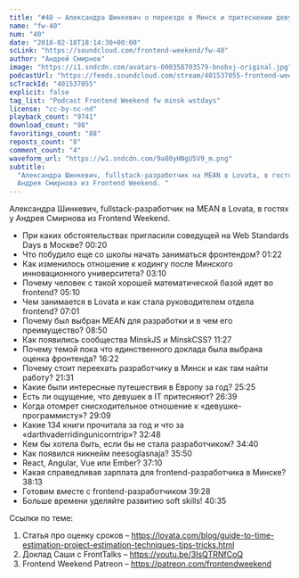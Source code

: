 ```yaml
---
title: "#40 – Александра Шинкевич о переезде в Минск и притеснении девушек в IT"
name: "fw-40"
num: "40"
date: "2018-02-18T18:14:30+00:00"
scLink: "https://soundcloud.com/frontend-weekend/fw-40"
author: "Андрей Смирнов"
image: "https://i1.sndcdn.com/avatars-000358703579-bnobxj-original.jpg"
podcastUrl: "https://feeds.soundcloud.com/stream/401537055-frontend-weekend-fw-40.m4a"
scTrackId: "401537055"
explicit: false
tag_list: "Podcast Frontend Weekend fw minsk wstdays"
license: "cc-by-nc-nd"
playback_count: "9741"
download_count: "98"
favoritings_count: "88"
reposts_count: "8"
comment_count: "4"
waveform_url: "https://w1.sndcdn.com/9a80yHNgU5V9_m.png"
subtitle:
  "Александра Шинкевич, fullstack-разработчик на MEAN в Lovata, в гостях у
  Андрея Смирнова из Frontend Weekend. "
---
```


Александра Шинкевич, fullstack-разработчик на MEAN в Lovata, в гостях у Андрея
Смирнова из Frontend Weekend.

- При каких обстоятельствах пригласили соведущей на Web Standards Days в Москве?
  <timecode sec="20">00:20</timecode>
- Что побудило еще со школы начать заниматься фронтендом?
  <timecode sec="82">01:22</timecode>
- Как изменилось отношение к кодингу после Минского инновационного университета?
  <timecode sec="190">03:10</timecode>
- Почему человек с такой хорошей математической базой идет во frontend?
  <timecode sec="310">05:10</timecode>
- Чем занимается в Lovata и как стала руководителем отдела frontend?
  <timecode sec="421">07:01</timecode>
- Почему был выбран MEAN для разработки и в чем его преимущество?
  <timecode sec="530">08:50</timecode>
- Как появились сообщества MinskJS и MinskCSS?
  <timecode sec="687">11:27</timecode>
- Почему темой пока что единственного доклада была выбрана оценка фронтенда?
  <timecode sec="982">16:22</timecode>
- Почему стоит переехать разработчику в Минск и как там найти работу?
  <timecode sec="1291">21:31</timecode>
- Какие были интересные путешествия в Европу за год?
  <timecode sec="1525">25:25</timecode>
- Есть ли ощущение, что девушек в IT притесняют?
  <timecode sec="1599">26:39</timecode>
- Когда отомрет снисходительное отношение к «девушке-программисту»?
  <timecode sec="1749">29:09</timecode>
- Какие 134 книги прочитала за год и что за «darthvaderridingunicorntrip»?
  <timecode sec="1968">32:48</timecode>
- Кем бы хотела быть, если бы не стала разработчиком?
  <timecode sec="2080">34:40</timecode>
- Как появился никнейм neesoglasnaja? <timecode sec="2150">35:50</timecode>
- React, Angular, Vue или Ember? <timecode sec="2230">37:10</timecode>
- Какая справедливая зарплата для frontend-разработчика в Минске?
  <timecode sec="2293">38:13</timecode>
- Готовим вместе с frontend-разработчиком <timecode sec="2368">39:28</timecode>
- Больше времени уделяйте развитию soft skills!
  <timecode sec="2435">40:35</timecode>

Ссылки по теме:

1. Статья про оценку сроков –
   <https://lovata.com/blog/guide-to-time-estimation-project-estimation-techniques-tips-tricks.html>
2. Доклад Саши с FrontTalks – <https://youtu.be/3IsQTRNfCoQ>
3. Frontend Weekend Patreon – <https://patreon.com/frontendweekend>
